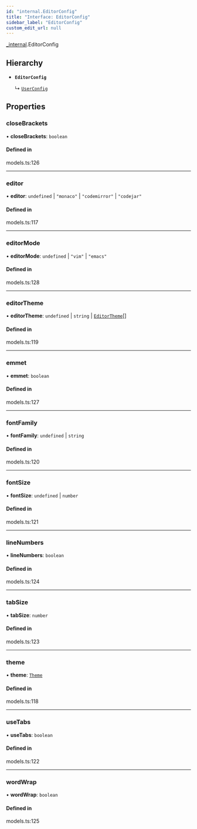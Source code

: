 ```yaml
---
id: "internal.EditorConfig"
title: "Interface: EditorConfig"
sidebar_label: "EditorConfig"
custom_edit_url: null
---
```


[_internal](../modules/internal.md).EditorConfig

## Hierarchy

- **`EditorConfig`**

  ↳ [`UserConfig`](internal.UserConfig.md)

## Properties

### closeBrackets

• **closeBrackets**: `boolean`

#### Defined in

models.ts:126

___

### editor

• **editor**: `undefined` \| ``"monaco"`` \| ``"codemirror"`` \| ``"codejar"``

#### Defined in

models.ts:117

___

### editorMode

• **editorMode**: `undefined` \| ``"vim"`` \| ``"emacs"``

#### Defined in

models.ts:128

___

### editorTheme

• **editorTheme**: `undefined` \| `string` \| [`EditorTheme`](../modules/internal.md#editortheme)[]

#### Defined in

models.ts:119

___

### emmet

• **emmet**: `boolean`

#### Defined in

models.ts:127

___

### fontFamily

• **fontFamily**: `undefined` \| `string`

#### Defined in

models.ts:120

___

### fontSize

• **fontSize**: `undefined` \| `number`

#### Defined in

models.ts:121

___

### lineNumbers

• **lineNumbers**: `boolean`

#### Defined in

models.ts:124

___

### tabSize

• **tabSize**: `number`

#### Defined in

models.ts:123

___

### theme

• **theme**: [`Theme`](../modules/internal.md#theme)

#### Defined in

models.ts:118

___

### useTabs

• **useTabs**: `boolean`

#### Defined in

models.ts:122

___

### wordWrap

• **wordWrap**: `boolean`

#### Defined in

models.ts:125
